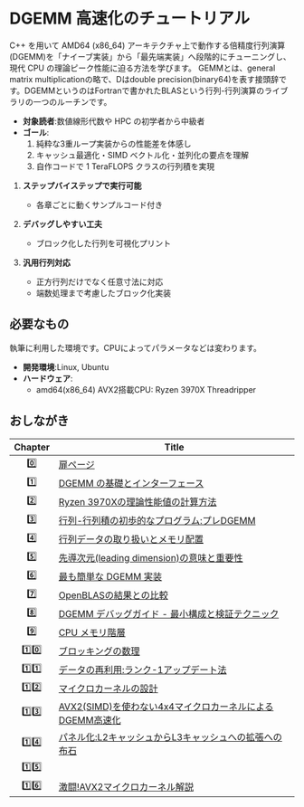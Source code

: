 # DGEMM 高速化のチュートリアル

C++ を用いて AMD64 (x86_64) アーキテクチャ上で動作する倍精度行列演算(DGEMM)を「ナイーブ実装」から「最先端実装」へ段階的にチューニングし、現代 CPU の理論ピーク性能に迫る方法を学びます。
GEMMとは、general matrix multiplicationの略で、Dはdouble precision(binary64)を表す接頭辞です。DGEMMというのはFortranで書かれたBLASという行列-行列演算のライブラリの一つのルーチンです。
 
- **対象読者**:数値線形代数や HPC の初学者から中級者  
- **ゴール**:  
  1. 純粋な3重ループ実装からの性能差を体感し  
  2. キャッシュ最適化・SIMD ベクトル化・並列化の要点を理解  
  3. 自作コードで 1 TeraFLOPS クラスの行列積を実現  

1. **ステップバイステップで実行可能**  
   - 各章ごとに動くサンプルコード付き

2. **デバッグしやすい工夫**  
   - ブロック化した行列を可視化プリント
     
3. **汎用行列対応**  
   - 正方行列だけでなく任意寸法に対応  
   - 端数処理まで考慮したブロック化実装  

## 必要なもの
執筆に利用した環境です。CPUによってパラメータなどは変わります。

- **開発環境**:Linux, Ubuntu 
- **ハードウェア**:  
  - amd64(x86_64) AVX2搭載CPU: Ryzen 3970X Threadripper

## おしながき

| Chapter | Title                                          |
|:-------:|------------------------------------------------|
| 0️⃣     | [扉ページ](README.md)                           |
| 1️⃣     | [DGEMM の基礎とインターフェース](01_introduction.md)  |
| 2️⃣     | [Ryzen 3970Xの理論性能値の計算方法](02_flops.md)     |
| 3️⃣     | [行列-行列積の初歩的なプログラム:プレDGEMM](03_pre_dgemm.md)     |    
| 4️⃣     | [行列データの取り扱いとメモリ配置](04_Matrix_Memory_Layout.md)     |
| 5️⃣     | [先導次元(leading dimension)の意味と重要性](05_Leading_Dimension.md)| 
| 6️⃣     | [最も簡単な DGEMM 実装](06_dgemm_naive.md)  |
| 7️⃣     | [OpenBLASの結果との比較](07_openblas.md)|
| 8️⃣     | [DGEMM デバッグガイド - 最小構成と検証テクニック](08_dgemm_debugging_knowhow.md)  |
| 9️⃣    | [CPU メモリ階層](09_memory_hierarchy.md) |
| 1️⃣0️⃣    | [ブロッキングの数理](10_blocking.md) |
| 1️⃣1️⃣   | [データの再利用:ランク-1アップデート法](11_rank_one_update.md) |
| 1️⃣2️⃣   | [マイクロカーネルの設計](12_microkernel.md) |
| 1️⃣3️⃣ | [AVX2(SIMD)を使わない4x4マイクロカーネルによるDGEMM高速化](13_microkernel_4x4_noAVX.md) |
| 1️⃣4️⃣  | [パネル化:L2キャッシュからL3キャッシュへの拡張への布石](14_panelization.md) |
| 1️⃣5️⃣  |  |
| 1️⃣6️⃣  | [激闘!AVX2マイクロカーネル解説](16_4x4_kernel_avx2.md)|

